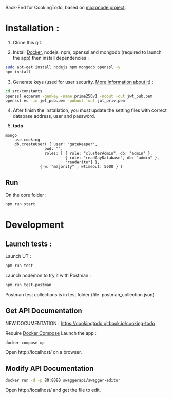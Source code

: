 Back-End for CookingTodo, based on [micronode project](https://github.com/fmguimaraes/micronode).

# Installation :

1. Clone this git.

2. Install [Docker](https://docs.docker.com/install/linux/docker-ce/ubuntu/), nodejs, npm, openssl and mongodb (required to launch the app) then install dependencies :
```bash
sudo apt-get install nodejs npm mongodb openssl -y
npm install
```

3. Generate keys (used for user security. [More Information about it](https://wiki.openssl.org/index.php/Command_Line_Elliptic_Curve_Operations)) : 
```bash
cd src/constants
openssl ecparam -genkey -name prime256v1 -noout -out jwt_pub.pem
openssl ec -in jwt_pub.pem -pubout -out jwt_priv.pem
```

4. After finish the installation, you must update the setting files with correct database address, user and password.

5. **todo**
```
mongo
    use cooking
    db.createUser( { user: "gateKeeper",
                 pwd: "",
                 roles: [ { role: "clusterAdmin", db: "admin" },
                          { role: "readAnyDatabase", db: "admin" },
                          "readWrite"] },
               { w: "majority" , wtimeout: 5000 } )
```

## Run

On the core folder : 
```bash
npm run start
```

# Development 

## Launch tests : 

Launch UT : 
```bash
npm run test
```

Launch nodemon to try it with Postman :
```bash
npm run test-postman
```

Postman test collections is in test folder (file .postman_collection.json)

## Get API Documentation

NEW DOCUMENTATION : https://cookingtodo.gitbook.io/cooking-todo


Require [Docker Compose](https://docs.docker.com/compose/)
Launch the app :

```bash
docker-compose up
``` 

Open http://localhost/ on a browser.


## Modify API Documentation

```bash
docker run -d -p 80:8080 swaggerapi/swagger-editor
```

Open http://localhost/ and get the file to edit.